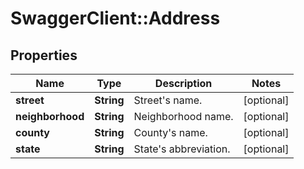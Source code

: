 # SwaggerClient::Address

## Properties
Name | Type | Description | Notes
------------ | ------------- | ------------- | -------------
**street** | **String** | Street&#39;s name. | [optional] 
**neighborhood** | **String** | Neighborhood name. | [optional] 
**county** | **String** | County&#39;s name. | [optional] 
**state** | **String** | State&#39;s abbreviation. | [optional] 


